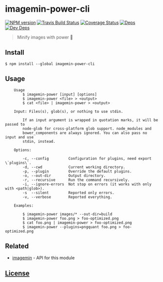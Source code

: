# imagemin-power-cli 

[![NPM version](https://img.shields.io/npm/v/imagemin-power-cli.svg)](https://www.npmjs.org/package/imagemin-power-cli) [![Travis Build Status](https://img.shields.io/travis/itgalaxy/imagemin-power-cli/master.svg?label=build)](https://travis-ci.org/itgalaxy/imagemin-power-cli) [![Coverage Status](https://coveralls.io/repos/github/itgalaxy/imagemin-power-cli/badge.svg?branch=master)](https://coveralls.io/github/itgalaxy/imagemin-power-cli?branch=master) [![Deps](https://david-dm.org/itgalaxy/imagemin-power-cli/status.svg)](https://david-dm.org/itgalaxy/imagemin-power-cli#info=dependencies&view=table) [![Dev Deps](https://david-dm.org/itgalaxy/imagemin-power-cli/dev-status.svg)](https://david-dm.org/itgalaxy/imagemin-power-cli#info=devDependencies&view=table)

> Minify images with power :muscle: 

## Install

```shell
$ npm install --global imagemin-power-cli
```

## Usage

```shell
    Usage
        $ imagemin-power [input] [options]
        $ imagemin-power <file> > <output>
        $ cat <file> | imagemin-power > <output>
        
    Input: Files(s), glob(s), or nothing to use stdin.
      
        If an input argument is wrapped in quotation marks, it will be passed to
        node-glob for cross-platform glob support. node_modules and
        bower_components are always ignored. You can also pass no input and use
        stdin, instead.

    Options:

        -c, --config         Configuration for plugins, need export \`plugins\`.
        -d, --cwd            Current working directory.
        -p, --plugin         Override the default plugins.
        -o, --out-dir        Output directory.
        -r, --recursive      Run the command recursively.
        -i, --ignore-errors  Not stop on errors (it works with only with <path|glob>).
        -s  --silent         Reported only errors.
        -v, --verbose        Reported everything.

    Examples:

        $ imagemin-power images/* --out-dir=build
        $ imagemin-power foo.png > foo-optimized.png
        $ cat foo.png | imagemin-power > foo-optimized.png
        $ imagemin-power --plugins=pngquant foo.png > foo-optimized.png
```

## Related

- [imagemin](https://github.com/imagemin/imagemin) - API for this module

## [License](LICENSE.md)
